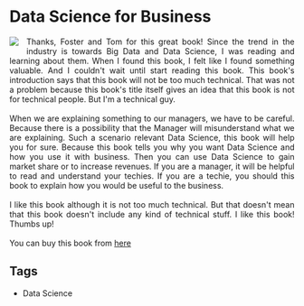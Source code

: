 # Data Science for Business

<div dir="ltr" style="text-align: left;" trbidi="on"><div style="text-align: justify;"><a href="http://4.bp.blogspot.com/-3rFxX84T4lY/Uh60we72ESI/AAAAAAAAAzg/oZ8ioL1B71Y/s1600/cat+(1).gif" imageanchor="1" style="clear: left; float: left; margin-bottom: 1em; margin-right: 1em;"><img border="0" src="https://4.bp.blogspot.com/-3rFxX84T4lY/Uh60we72ESI/AAAAAAAAAzg/oZ8ioL1B71Y/s1600/cat+(1).gif" /></a>Thanks, Foster and Tom for this great book! Since the trend in the industry is towards Big Data and Data Science, I was reading and learning about them. When I found this book, I felt like I found something valuable. And I couldn't wait until start reading this book. This book's introduction says that this book will not be too much technical. That was not a problem because this book's title itself gives an idea that this book is not for technical people. But I'm a technical guy.&nbsp;</div><div style="text-align: justify;"><br /></div><div style="text-align: justify;">When we are explaining something to our managers, we have to be careful. Because there is a possibility that the Manager will misunderstand what we are explaining. Such a scenario relevant Data Science, this book will help you for sure. Because this book tells you why you want Data Science and how you use it with business. Then you can use Data Science to gain market share or to increase revenues. If you are a manager, it will be helpful to read and understand your techies. If you are a techie, you should this book to explain how you would be useful to the business.</div><div style="text-align: justify;"><br /></div><div style="text-align: justify;">I like this book although it is not too much technical. But that doesn't mean that this book doesn't include any kind of technical stuff. I like this book! Thumbs u<span style="text-align: left;">p!</span></div><div style="text-align: justify;"><br /></div><div style="text-align: justify;">You can buy this book from <a href="http://shop.oreilly.com/product/0636920028918.do" target="_blank">here</a></div></div>

## Tags

- Data Science